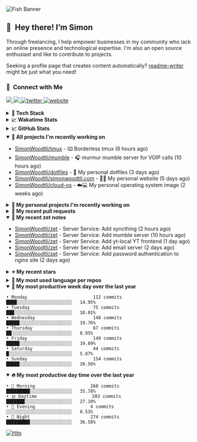 ![Fish Banner](assets/fish.webp)

## 👋 &nbsp;Hey there! I’m Simon

Through freelancing, I help empower businesses in my community who lack
an online presence and technological expertise. I'm also an open source
enthusiast and like to contribute to projects.

Seeking a profile page that creates content automatically?
[readme-writer] might be just what you need!

### 🤝 &nbsp;Connect with Me

<div align="left">
<a href="https://linkedin.com/in/simonwoodtli" target="_blank">
<img src="https://img.shields.io/badge/linkedin-1E77B5?style=for-the-badge&logo=linkedin&logoColor=white alt=linkedin" />
</a>
<a href="https://github.com/simonwoodtli" target="_blank">
<img src="https://img.shields.io/badge/github-24292E?style=for-the-badge&logo=github&logoColor=white alt=github" />
</a>
<a href="https://twitter.com/simonwoodtlidev" target="_blank">
<img src="https://img.shields.io/badge/twitter-26a7de?style=for-the-badge&logo=twitter&logoColor=white" alt="twitter"/>
</a>
<a href="https://simonwoodtli.com" target="_blank">
<img src="https://img.shields.io/badge/website-E2925F?style=for-the-badge&logo=google-chrome&logoColor=white" alt="website"/>
</a>
</div>
<br/>


<details>
  <summary><b>🧰 Tech Stack</b></summary>
  <div align="center">
  <a href="https://skillicons.dev" target="_blank">
  <img src="https://skillicons.dev/icons?i=js,html,css,bash,python,go,postgresql,docker,vim,linux" alt="JavaScript, HTML, CSS, Bash, Python, Go, PostgreSQL, Docker, Vim,
  Linux">
  </a>
  </div>
</details>

<details>
  <summary><b>📈 Wakatime Stats</b></summary>
  <p align="center"><a href="https://wakatime.com/@SimonWoodtli">
  <img align="center" width="400" height="300" src="https://wakatime.com/share/@SimonWoodtli/7761bcef-e104-47d9-912a-dfd6bf08868b.svg" />
  </a>
  <a href="https://wakatime.com/@SimonWoodtli">
  <img align="center" width="400" height="300" src="https://wakatime.com/share/@SimonWoodtli/341953df-6a40-47b7-8220-ace4eabe0a17.svg" />
  </a></p>

  <h4><b>💬 I've been working with the following languages over the last 7 days</b></h4>

```
• Markdown                       19 hrs 57 mins                 ████████████████████░░░░░   80.44%
• Cheetah                        1 hr 36 mins                   ██░░░░░░░░░░░░░░░░░░░░░░░   6.47%
• Bash                           1 hr 2 mins                    █░░░░░░░░░░░░░░░░░░░░░░░░   4.17%
• JSON                           45 mins                        █░░░░░░░░░░░░░░░░░░░░░░░░   3.06%
• YAML                           19 mins                        ░░░░░░░░░░░░░░░░░░░░░░░░░   1.32%
• sh                             14 mins                        ░░░░░░░░░░░░░░░░░░░░░░░░░   0.94%
• JavaScript                     12 mins                        ░░░░░░░░░░░░░░░░░░░░░░░░░   0.83%
• sshconfig                      12 mins                        ░░░░░░░░░░░░░░░░░░░░░░░░░   0.81%
• Dockerfile                     11 mins                        ░░░░░░░░░░░░░░░░░░░░░░░░░   0.76%
• conf                           9 mins                         ░░░░░░░░░░░░░░░░░░░░░░░░░   0.66%
• Other                          7 mins                         ░░░░░░░░░░░░░░░░░░░░░░░░░   0.53%
• Perl                           0 secs                         ░░░░░░░░░░░░░░░░░░░░░░░░░   0.02%
• dircolors                      0 secs                         ░░░░░░░░░░░░░░░░░░░░░░░░░   0%
```

  <h4>👷 I've been working on the following projects over the last 7 days</h4>

```
• zet                            10 hrs 37 mins                 ███████████░░░░░░░░░░░░░░   42.84%
• Unknown Project                8 hrs 28 mins                  █████████░░░░░░░░░░░░░░░░   34.18%
• mumble                         2 hrs 20 mins                  ██░░░░░░░░░░░░░░░░░░░░░░░   9.44%
• dotfiles                       1 hr 57 mins                   ██░░░░░░░░░░░░░░░░░░░░░░░   7.87%
• simonwoodtli.com               51 mins                        █░░░░░░░░░░░░░░░░░░░░░░░░   3.44%
• Private                        24 mins                        ░░░░░░░░░░░░░░░░░░░░░░░░░   1.63%
• cloud-os                       6 mins                         ░░░░░░░░░░░░░░░░░░░░░░░░░   0.44%
• cmd-zet                        2 mins                         ░░░░░░░░░░░░░░░░░░░░░░░░░   0.14%
```

  <h4><b>🛠️ I've been working with the following editors over the last 7 days</b></h4>

```
• Vim                            24 hrs 48 mins                 █████████████████████████   100%
```

  <h4><b>💻 I've been working with the following operating systems over the last 7 days</b></h4>

```
• Linux                          24 hrs 48 mins                 █████████████████████████   100%
```

</details>

<details>
  <summary><b>📈 GitHub Stats</b></summary>
  <div align="center">
  <a href="https://github.com/anuraghazra/github-readme-stats"> 
  <img src="https://github-readme-stats.vercel.app/api?username=simonwoodtli&theme=onedark&show_icons=true&hide_rank=true&custom_title=Stats&count_private=true&hide_border=true&hide=issues&line_height=24&bg_color=0d1117" alt="Github Stats">
  <img src="https://github-readme-stats.vercel.app/api/top-langs/?username=simonwoodtli&layout=compact&theme=onedark&count_private=true&hide_border=true&bg_color=0d1117" alt="Top Langs">
  </a>
  </div>
</details>

<details open="">
  <summary><b>👷 All projects I'm recently working on</b></summary>

* [SimonWoodtli/tmux](https://github.com/SimonWoodtli/tmux) - ⌨️ Borderless tmux (6 hours ago)
* [SimonWoodtli/mumble](https://github.com/SimonWoodtli/mumble) - 🎧 murmur mumble server for VOIP calls (10 hours ago)
* [SimonWoodtli/dotfiles](https://github.com/SimonWoodtli/dotfiles) - 🏡 My personal dotfiles (3 days ago)
* [SimonWoodtli/simonwoodtli.com](https://github.com/SimonWoodtli/simonwoodtli.com) - 👨‍💻 My personal website (5 days ago)
* [SimonWoodtli/cloud-os](https://github.com/SimonWoodtli/cloud-os) - ☁️💻 My personal operating system image (2 weeks ago)

</details>
<details>
  <summary><b>🌱 My personal projects I'm recently working on</b></summary>

* [SimonWoodtli/tmux](https://github.com/SimonWoodtli/tmux) - ⌨️ Borderless tmux (6 hours ago)
* [SimonWoodtli/mumble](https://github.com/SimonWoodtli/mumble) - 🎧 murmur mumble server for VOIP calls (10 hours ago)
* [SimonWoodtli/dotfiles](https://github.com/SimonWoodtli/dotfiles) - 🏡 My personal dotfiles (3 days ago)
* [SimonWoodtli/simonwoodtli.com](https://github.com/SimonWoodtli/simonwoodtli.com) - 👨‍💻 My personal website (5 days ago)
* [SimonWoodtli/cloud-os](https://github.com/SimonWoodtli/cloud-os) - ☁️💻 My personal operating system image (2 weeks ago)

</details>
<details>
  <summary><b>🔨 My recent pull requests</b></summary>

* [feat: add wireguard-generate-keys script](https://github.com/SimonWoodtli/dotfiles-old/pull/14) on [SimonWoodtli/dotfiles-old](https://github.com/SimonWoodtli/dotfiles-old) (16 months ago)
* [feat: add video-to-gif script](https://github.com/SimonWoodtli/dotfiles-old/pull/13) on [SimonWoodtli/dotfiles-old](https://github.com/SimonWoodtli/dotfiles-old) (16 months ago)
* [feat: add spoof-mac-linux script](https://github.com/SimonWoodtli/dotfiles-old/pull/12) on [SimonWoodtli/dotfiles-old](https://github.com/SimonWoodtli/dotfiles-old) (16 months ago)
* [feat: add sp-tmux script](https://github.com/SimonWoodtli/dotfiles-old/pull/11) on [SimonWoodtli/dotfiles-old](https://github.com/SimonWoodtli/dotfiles-old) (16 months ago)
* [feat: add sp script](https://github.com/SimonWoodtli/dotfiles-old/pull/10) on [SimonWoodtli/dotfiles-old](https://github.com/SimonWoodtli/dotfiles-old) (16 months ago)

</details>
<details open="">
  <summary><b>📝 My recent zet notes</b></summary>

* [SimonWoodtli/zet](https://github.com/SimonWoodtli/zet/tree/fd19eefb4f827ee2c5e0d205985a2f401d46e699/20240110174327) - Server Service: Add syncthing (2 hours ago)
* [SimonWoodtli/zet](https://github.com/SimonWoodtli/zet/tree/1c1499cadf566cb0de5f1ea70f1efdb17040e515/20240109173457) - Server Service: Add mumble server (10 hours ago)
* [SimonWoodtli/zet](https://github.com/SimonWoodtli/zet/tree/6d48c0337bea3760f654d098a4a9eea17b3b2ae1/20240108191653) - Server Service: Add yt-local YT frontend (1 day ago)
* [SimonWoodtli/zet](https://github.com/SimonWoodtli/zet/tree/39e291295053de262d53fb6fd9e765a6dbf2d547/20240108132658) - Server Service: Add email server (2 days ago)
* [SimonWoodtli/zet](https://github.com/SimonWoodtli/zet/tree/346527b8bd648558cc5f253768ee7cf37b1af5c5/20240108005229) - Server Service: Add password authentication to nginx site (2 days ago)

</details>
<details>
  <summary><b>⭐ My recent stars</b></summary>


</details>
<details>
  <summary><b>💬 My most used language per repos</b></summary>

```
• Shell                          16 repos                       ███████████████████░░░░░░   76.19%
• JavaScript                     1 repo                         █░░░░░░░░░░░░░░░░░░░░░░░░   4.76%
• CSS                            2 repos                        ██░░░░░░░░░░░░░░░░░░░░░░░   9.52%
• Nix                            1 repo                         █░░░░░░░░░░░░░░░░░░░░░░░░   4.76%
• HTML                           1 repo                         █░░░░░░░░░░░░░░░░░░░░░░░░   4.76%
```

</details>
<details open="">
  <summary><b>📆 My most productive week day over the last year</b></summary>

```
• Monday                         112 commits                    ████░░░░░░░░░░░░░░░░░░░░░   14.95%
• Tuesday                        75 commits                     ███░░░░░░░░░░░░░░░░░░░░░░   10.01%
• Wednesday                      148 commits                    █████░░░░░░░░░░░░░░░░░░░░   19.76%
• Thursday                       67 commits                     ██░░░░░░░░░░░░░░░░░░░░░░░   8.95%
• Friday                         149 commits                    █████░░░░░░░░░░░░░░░░░░░░   19.89%
• Saturday                       44 commits                     █░░░░░░░░░░░░░░░░░░░░░░░░   5.87%
• Sunday                         154 commits                    █████░░░░░░░░░░░░░░░░░░░░   20.56%
```

</details>
<details open="">
  <summary><b>🔥 My most productive day time over the last year</b></summary>

```
• 🌅 Morning                     268 commits                    █████████░░░░░░░░░░░░░░░░   35.78%
• 🌞 Daytime                     203 commits                    ███████░░░░░░░░░░░░░░░░░░   27.10%
• 🌇 Evening                     4 commits                      ░░░░░░░░░░░░░░░░░░░░░░░░░   0.53%
• 🌃 Night                       274 commits                    █████████░░░░░░░░░░░░░░░░   36.58%
```

</details>

[![Hits](https://hits.seeyoufarm.com/api/count/incr/badge.svg?url=https%3A%2F%2Fgithub.com%2Fsimonwoodtli&count_bg=%23689D6A&title_bg=%23282828&icon=&icon_color=%23E7E7E7&title=views+%28today+%2F+total%29&edge_flat=false)](https://hits.seeyoufarm.com)

[readme-writer]: <https://github.com/SimonWoodtli/readme-writer>
